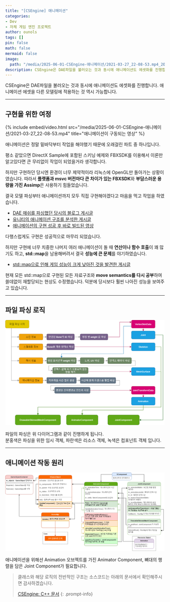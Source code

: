 ```yaml
---
title: "[CSEngine] 애니메이션"
categories:
- Dev
- 자체 게임 엔진 프로젝트
author: ounols
tags: []
pin: false
math: false
mermaid: false
image:
  path: "/media/2025-06-01-CSEngine-애니메이션/2021-03-27_22-08-53.mp4_20210818_043700.gif"
description: CSEngine은 DAE파일을 불러오는 것과 동시에 애니메이션도 에셋화를 진행합니다.
---
```


CSEngine은 DAE파일을 불러오는 것과 동시에 애니메이션도 에셋화를 진행합니다.
애니메이션 에셋을 다른 모델링에 적용하는 것 역시 가능합니다.

---

## 구현을 위한 여정

{% include embed/video.html src="/media/2025-06-01-CSEngine-애니메이션/2021-03-27_22-08-53.mp4" title="애니메이션이 구동되는 영상" %}

애니메이션은 정말 밑바닥부터 작업을 해야했기 때문에 오래걸린 파트 중 하나입니다.

평소 같았으면 DirectX Sample에 포함된 스키닝 예제와 FBXSDK를 이용해서 이론만 알고있다면 큰 무리없이 작업이 되었을거라 생각합니다.

하지만 구현하던 당시엔 환경이 너무 제약적이라 리눅스에 OpenGL만 돌아가는 상황이였습니다.
따라서 **플랫폼과 msvc 버전마다 큰 차이가 있는 FBXSDK**와 **부담스러운 용량을 가진 Assimp**은 사용하기 힘들었습니다.

결국 모델 파싱부터 애니메이션까지 모두 직접 구현해야겠다고 마음을 먹고 작업을 하였습니다.

* [DAE 매쉬를 파싱했던 당시의 블로그 게시글](https://blog.naver.com/ounols/221419777604)
* [유니티의 애니메이션 구조를 분석한 게시글](https://blog.naver.com/ounols/221422088745)
* [애니메이션의 구현 성공 후 바로 빌드된 영상](https://blog.naver.com/ounols/221515437148)



다행스럽게도 구현은 성공적으로 마무리 되었습니다.

하지만 구현에 너무 치중한 나머지 여러 애니메이션이 돌 때 **연산이나 함수 호출**이 꽤 많기도 하고, **std::map**을 남용해버려서 결국 **성능에 큰 문제**를 야기하였습니다.

* [std::map으로 인해 게임 성능이 크게 낮아진 것을 발견한 게시글](https://blog.naver.com/ounols/221782410240)

현재 모든 std::map으로 구현된 모든 자료구조와 **move semantics를 다시 공부**하여 쓸데없이 재할당되는 현상도 수정했습니다.
덕분에 당시보다 훨씬 나아진 성능을 보여주고 있습니다.

---

## 파일 파싱 로직

![daeloader.png](/media/2025-06-01-CSEngine-애니메이션/daeloader.png)

파일의 파싱은 위 다이어그램과 같이 진행하게 됩니다. <br>
분홍색은 파싱을 위한 임시 객체, 파란색은 리소스 객체, 녹색은 컴포넌트 객체 입니다.

---

## 애니메이션 작동 원리

![](/media/2025-06-01-CSEngine-애니메이션/animation(3).png)

애니메이션을 위해선 Animation 오브젝트를 가진 Animator Component, 뼈대의 행렬을 담은 Joint Component가 필요합니다.


> 클래스와 해당 로직의 전반적인 구조는 소스코드는 아래의 문서에서 확인해주시면 감사하겠습니다.
>
>[CSEngine: C++ 문서](https://doc-engine.ounols.kr/dd/de4/md_csengine__docs_2docs_2cpp-api.html)
{: .prompt-info}
